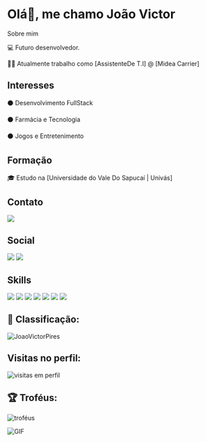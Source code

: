 # Olá👋, me chamo João Victor

Sobre mim

💻 Futuro desenvolvedor.

👨‍💼 Atualmente trabalho como [AssistenteDe T.I] @ [Midea Carrier]

## Interesses

⚫ Desenvolvimento FullStack
 
⚫ Farmácia e Tecnologia
 
⚫ Jogos e Entretenimento

## Formação

🎓 Estudo na [Universidade do Vale Do Sapucaí | Univás]

## Contato
<img src="https://img.shields.io/badge/WhatsApp-25D366?style=for-the-badge&logo=whatsapp&logoColor=white" />


## Social
<img src="https://img.shields.io/badge/Facebook-1877F2?style=for-the-badge&logo=facebook&logoColor=white" />
<img src="https://img.shields.io/badge/Instagram-E4405F?style=for-the-badge&logo=instagram&logoColor=white"/>

## Skills
<img src="https://img.shields.io/badge/JavaScript-F7DF1E?style=for-the-badge&logo=javascript&logoColor=black"/>  <img src="https://img.shields.io/badge/Node.js-43853D?style=for-the-badge&logo=node.js&logoColor=white"/>
<img src="https://img.shields.io/badge/HTML5-E34F26?style=for-the-badge&logo=html5&logoColor=white"/> <img src="https://img.shields.io/badge/CSS-239120?&style=for-the-badge&logo=css3&logoColor=white"/>
<img src="https://img.shields.io/badge/Python-14354C?style=for-the-badge&logo=python&logoColor=white"/> <img src="https://img.shields.io/badge/Java-ED8B00?style=for-the-badge&logo=java&logoColor=white"/>
<img src="https://img.shields.io/badge/Python-14354C?style=for-the-badge&logo=python&logoColor=white"/>

## :100: Classificação:
![JoaoVictorPires](https://github-readme-stats.vercel.app/api?username=JoaoVictorPires&theme=tokyonight&show_icons=true&hide_border=true&rank_icon=default)

## Visitas no perfil:
![visitas em perfil](https://profile-counter.glitch.me/JoaoVictorPires/count.svg)

## 🏆 Troféus:
![troféus](https://github-profile-trophy.vercel.app/?username=JoaoVictorPires&theme=tokyonight&no-frame=true)


![GIF](https://github.com/sindresorhus/sindresorhus/blob/main/under-construction.gif)

<!--
**JoaoVictorPires/JoaoVictorPires** is a ✨ _special_ ✨ repository because its `README.md` (this file) appears on your GitHub profile.

Here are some ideas to get you started:

- 🔭 I’m currently working on ...
- 🌱 I’m currently learning ...
- 👯 I’m looking to collaborate on ...
- 🤔 I’m looking for help with ...
- 💬 Ask me about ...
- 📫 How to reach me: ...
- 😄 Pronouns: ...
- ⚡ Fun fact: ...
-->
